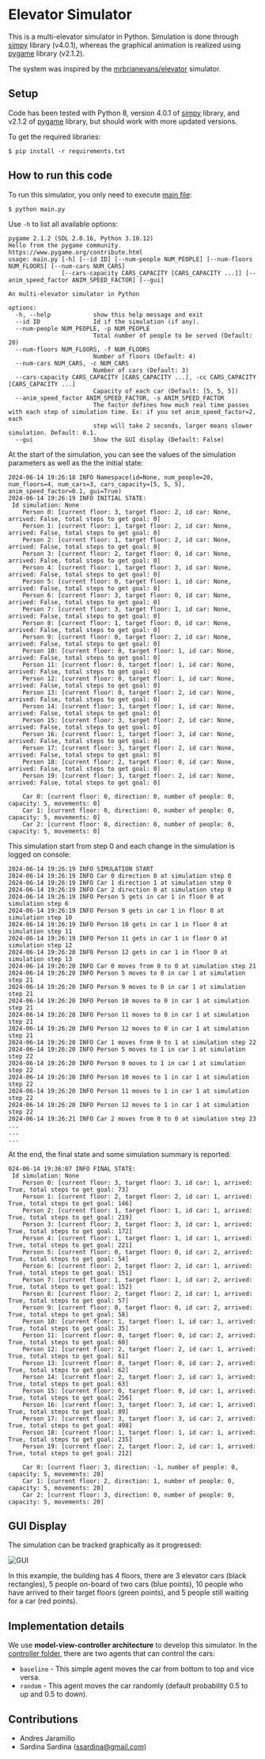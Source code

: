 # Elevator Simulator

This is a multi-elevator simulator in Python. Simulation is done through [simpy](https://simpy.readthedocs.io/en/latest) library (v4.0.1), whereas the graphical animation is realized using [pygame](https://www.pygame.org/docs/) library (v2.1.2).

The system was inspired by the [mrbrianevans/elevator](https://github.com/mrbrianevans/elevator) simulator.

## Setup

Code has been tested with Python 8, version 4.0.1 of [simpy](https://simpy.readthedocs.io/en/latest) library, and v2.1.2 of [pygame](https://www.pygame.org/docs/) library, but should work with more updated versions.

To get the required libraries:

```shell
$ pip install -r requirements.txt
```


## How to run this code

To run this simulator, you only need to execute [main file](main.py):

```shell
$ python main.py
```

Use `-h` to list all available options:

```shell
pygame 2.1.2 (SDL 2.0.16, Python 3.10.12)
Hello from the pygame community. https://www.pygame.org/contribute.html
usage: main.py [-h] [--id ID] [--num-people NUM_PEOPLE] [--num-floors NUM_FLOORS] [--num-cars NUM_CARS]
               [--cars-capacity CARS_CAPACITY [CARS_CAPACITY ...]] [--anim_speed_factor ANIM_SPEED_FACTOR] [--gui]

An multi-elevator simulator in Python

options:
  -h, --help            show this help message and exit
  --id ID               Id if the simulation (if any).
  --num-people NUM_PEOPLE, -p NUM_PEOPLE
                        Total number of people to be served (Default: 20)
  --num-floors NUM_FLOORS, -f NUM_FLOORS
                        Number of floors (Default: 4)
  --num-cars NUM_CARS, -c NUM_CARS
                        Number of cars (Default: 3)
  --cars-capacity CARS_CAPACITY [CARS_CAPACITY ...], -cc CARS_CAPACITY [CARS_CAPACITY ...]
                        Capacity of each car (Default: [5, 5, 5])
  --anim_speed_factor ANIM_SPEED_FACTOR, -s ANIM_SPEED_FACTOR
                        The factor defines how much real time passes with each step of simulation time. Ex: if you set anim_speed_factor=2, each
                        step will take 2 seconds, larger means slower simulation. Default: 0.1.
  --gui                 Show the GUI display (Default: False)
```

At the start of the simulation, you can see the values of the simulation parameters as well as the the initial state:

```shell
2024-06-14 19:26:18 INFO Namespace(id=None, num_people=20, num_floors=4, num_cars=3, cars_capacity=[5, 5, 5], anim_speed_factor=0.1, gui=True)
2024-06-14 19:26:19 INFO INITIAL STATE:
 Id simulation: None
	Person 0: [current floor: 3, target floor: 2, id car: None, arrived: False, total steps to get goal: 0]
	Person 1: [current floor: 1, target floor: 2, id car: None, arrived: False, total steps to get goal: 0]
	Person 2: [current floor: 1, target floor: 2, id car: None, arrived: False, total steps to get goal: 0]
	Person 3: [current floor: 2, target floor: 0, id car: None, arrived: False, total steps to get goal: 0]
	Person 4: [current floor: 1, target floor: 3, id car: None, arrived: False, total steps to get goal: 0]
	Person 5: [current floor: 0, target floor: 1, id car: None, arrived: False, total steps to get goal: 0]
	Person 6: [current floor: 3, target floor: 0, id car: None, arrived: False, total steps to get goal: 0]
	Person 7: [current floor: 3, target floor: 1, id car: None, arrived: False, total steps to get goal: 0]
	Person 8: [current floor: 1, target floor: 0, id car: None, arrived: False, total steps to get goal: 0]
	Person 9: [current floor: 0, target floor: 2, id car: None, arrived: False, total steps to get goal: 0]
	Person 10: [current floor: 0, target floor: 1, id car: None, arrived: False, total steps to get goal: 0]
	Person 11: [current floor: 0, target floor: 1, id car: None, arrived: False, total steps to get goal: 0]
	Person 12: [current floor: 0, target floor: 1, id car: None, arrived: False, total steps to get goal: 0]
	Person 13: [current floor: 0, target floor: 2, id car: None, arrived: False, total steps to get goal: 0]
	Person 14: [current floor: 3, target floor: 1, id car: None, arrived: False, total steps to get goal: 0]
	Person 15: [current floor: 3, target floor: 2, id car: None, arrived: False, total steps to get goal: 0]
	Person 16: [current floor: 1, target floor: 3, id car: None, arrived: False, total steps to get goal: 0]
	Person 17: [current floor: 3, target floor: 2, id car: None, arrived: False, total steps to get goal: 0]
	Person 18: [current floor: 2, target floor: 0, id car: None, arrived: False, total steps to get goal: 0]
	Person 19: [current floor: 3, target floor: 2, id car: None, arrived: False, total steps to get goal: 0]

	Car 0: [current floor: 0, direction: 0, number of people: 0, capacity: 5, movements: 0]
	Car 1: [current floor: 0, direction: 0, number of people: 0, capacity: 5, movements: 0]
	Car 2: [current floor: 0, direction: 0, number of people: 0, capacity: 5, movements: 0]
```


This simulation start from step 0 and each change in the simulation is logged on console:

```shell
2024-06-14 19:26:19 INFO SIMULATION START
2024-06-14 19:26:19 INFO Car 0 direction 0 at simulation step 0
2024-06-14 19:26:19 INFO Car 1 direction 1 at simulation step 0
2024-06-14 19:26:19 INFO Car 2 direction 0 at simulation step 0
2024-06-14 19:26:19 INFO Person 5 gets in car 1 in floor 0 at simulation step 6
2024-06-14 19:26:19 INFO Person 9 gets in car 1 in floor 0 at simulation step 10
2024-06-14 19:26:19 INFO Person 10 gets in car 1 in floor 0 at simulation step 11
2024-06-14 19:26:19 INFO Person 11 gets in car 1 in floor 0 at simulation step 12
2024-06-14 19:26:20 INFO Person 12 gets in car 1 in floor 0 at simulation step 13
2024-06-14 19:26:20 INFO Car 0 moves from 0 to 0 at simulation step 21
2024-06-14 19:26:20 INFO Person 5 moves to 0 in car 1 at simulation step 21
2024-06-14 19:26:20 INFO Person 9 moves to 0 in car 1 at simulation step 21
2024-06-14 19:26:20 INFO Person 10 moves to 0 in car 1 at simulation step 21
2024-06-14 19:26:20 INFO Person 11 moves to 0 in car 1 at simulation step 21
2024-06-14 19:26:20 INFO Person 12 moves to 0 in car 1 at simulation step 21
2024-06-14 19:26:20 INFO Car 1 moves from 0 to 1 at simulation step 22
2024-06-14 19:26:20 INFO Person 5 moves to 1 in car 1 at simulation step 22
2024-06-14 19:26:20 INFO Person 9 moves to 1 in car 1 at simulation step 22
2024-06-14 19:26:20 INFO Person 10 moves to 1 in car 1 at simulation step 22
2024-06-14 19:26:20 INFO Person 11 moves to 1 in car 1 at simulation step 22
2024-06-14 19:26:20 INFO Person 12 moves to 1 in car 1 at simulation step 22
2024-06-14 19:26:21 INFO Car 2 moves from 0 to 0 at simulation step 23
...
...
...
```


At the end, the final state and some simulation summary is reported:

```shell
024-06-14 19:36:07 INFO FINAL STATE:
 Id simulation: None
	Person 0: [current floor: 3, target floor: 3, id car: 1, arrived: True, total steps to get goal: 73]
	Person 1: [current floor: 2, target floor: 2, id car: 1, arrived: True, total steps to get goal: 146]
	Person 2: [current floor: 1, target floor: 1, id car: 1, arrived: True, total steps to get goal: 219]
	Person 3: [current floor: 3, target floor: 3, id car: 1, arrived: True, total steps to get goal: 172]
	Person 4: [current floor: 1, target floor: 1, id car: 1, arrived: True, total steps to get goal: 221]
	Person 5: [current floor: 0, target floor: 0, id car: 2, arrived: True, total steps to get goal: 54]
	Person 6: [current floor: 2, target floor: 2, id car: 1, arrived: True, total steps to get goal: 151]
	Person 7: [current floor: 1, target floor: 1, id car: 2, arrived: True, total steps to get goal: 152]
	Person 8: [current floor: 2, target floor: 2, id car: 1, arrived: True, total steps to get goal: 57]
	Person 9: [current floor: 0, target floor: 0, id car: 2, arrived: True, total steps to get goal: 58]
	Person 10: [current floor: 1, target floor: 1, id car: 1, arrived: True, total steps to get goal: 35]
	Person 11: [current floor: 0, target floor: 0, id car: 2, arrived: True, total steps to get goal: 60]
	Person 12: [current floor: 2, target floor: 2, id car: 1, arrived: True, total steps to get goal: 61]
	Person 13: [current floor: 0, target floor: 0, id car: 2, arrived: True, total steps to get goal: 62]
	Person 14: [current floor: 2, target floor: 2, id car: 1, arrived: True, total steps to get goal: 63]
	Person 15: [current floor: 0, target floor: 0, id car: 1, arrived: True, total steps to get goal: 256]
	Person 16: [current floor: 3, target floor: 3, id car: 1, arrived: True, total steps to get goal: 89]
	Person 17: [current floor: 3, target floor: 3, id car: 2, arrived: True, total steps to get goal: 498]
	Person 18: [current floor: 1, target floor: 1, id car: 1, arrived: True, total steps to get goal: 235]
	Person 19: [current floor: 2, target floor: 2, id car: 1, arrived: True, total steps to get goal: 212]

	Car 0: [current floor: 3, direction: -1, number of people: 0, capacity: 5, movements: 20]
	Car 1: [current floor: 2, direction: 1, number of people: 0, capacity: 5, movements: 20]
	Car 2: [current floor: 3, direction: 0, number of people: 0, capacity: 5, movements: 20]
```


## GUI Display

The simulation can be tracked graphically as it progressed: 

![GUI](images/simulation_gui.png)

In this example, the building has 4 floors, there are 3 elevator cars (black rectangles), 5 people on-board of two cars (blue points), 10 people who have arrived to their target floors (green points), and 5 people still waiting for a car (red points).


## Implementation details

We use **model-view-controller architecture** to develop this simulator. In the [controller folder](controller/), there are two agents that can control the cars:

- `baseline` - This simple agent moves the car from bottom to top and vice versa.
- `random` - This agent moves the car randomly (default probability 0.5 to up and 0.5 to down).


## Contributions

- Andres Jaramillo
- Sardina Sardina (ssardina@gmail.com)